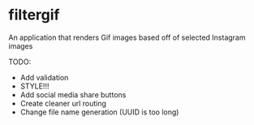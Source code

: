 filtergif
============================

An application that renders Gif images based off of selected Instagram images

TODO:
- Add validation
- STYLE!!!
- Add social media share buttons
- Create cleaner url routing
- Change file name generation (UUID is too long)
